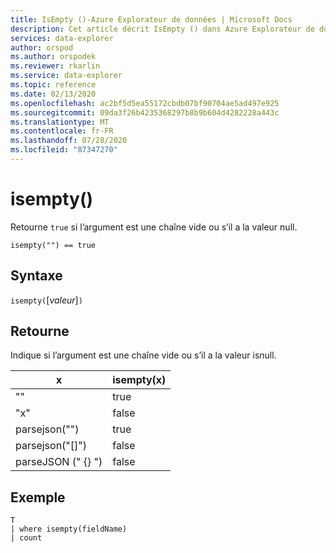 ```yaml
---
title: IsEmpty ()-Azure Explorateur de données | Microsoft Docs
description: Cet article décrit IsEmpty () dans Azure Explorateur de données.
services: data-explorer
author: orspod
ms.author: orspodek
ms.reviewer: rkarlin
ms.service: data-explorer
ms.topic: reference
ms.date: 02/13/2020
ms.openlocfilehash: ac2bf5d5ea55172cbdb07bf90704ae5ad497e925
ms.sourcegitcommit: 09da3f26b4235368297b8b9b604d4282228a443c
ms.translationtype: MT
ms.contentlocale: fr-FR
ms.lasthandoff: 07/28/2020
ms.locfileid: "87347270"
---
```

# <a name="isempty"></a>isempty()

Retourne `true` si l’argument est une chaîne vide ou s’il a la valeur null.
    
```kusto
isempty("") == true
```

## <a name="syntax"></a>Syntaxe

`isempty(`[*valeur*]`)`

## <a name="returns"></a>Retourne

Indique si l’argument est une chaîne vide ou s’il a la valeur isnull.

|x|isempty(x)
|---|---
| "" | true
|"x" | false
|parsejson("")|true
|parsejson("[]")|false
|parseJSON (" {} ")|false

## <a name="example"></a>Exemple

```kusto
T
| where isempty(fieldName)
| count
```